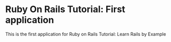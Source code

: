 # Ruby On Rails Tutorial: First application

This is the first application for Ruby on Rails Tutorial: Learn Rails by Example